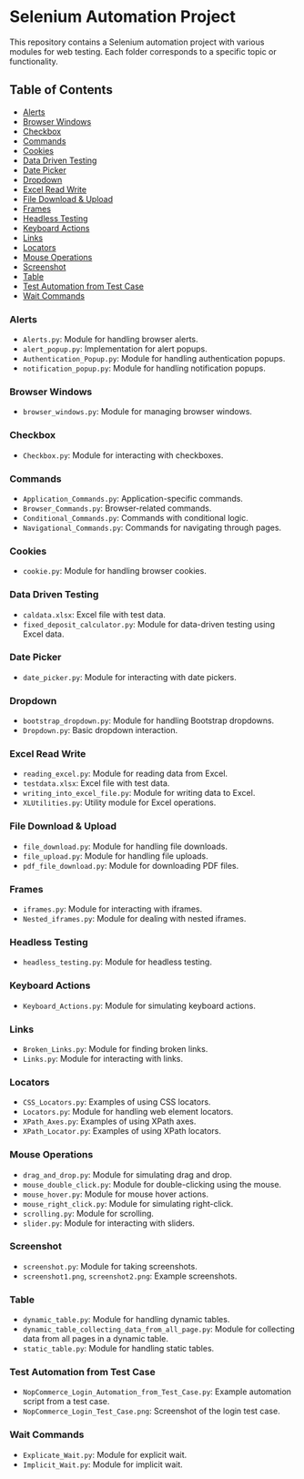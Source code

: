# Selenium Automation Project

This repository contains a Selenium automation project with various modules for web testing. Each folder corresponds to a specific topic or functionality.

## Table of Contents
  - [Alerts](#alerts)
  - [Browser Windows](#browser-windows)
  - [Checkbox](#checkbox)
  - [Commands](#commands)
  - [Cookies](#cookies)
  - [Data Driven Testing](#data-driven-testing)
  - [Date Picker](#date-picker)
  - [Dropdown](#dropdown)
  - [Excel Read Write](#excel-read-write)
  - [File Download & Upload](#file-download--upload)
  - [Frames](#frames)
  - [Headless Testing](#headless-testing)
  - [Keyboard Actions](#keyboard-actions)
  - [Links](#links)
  - [Locators](#locators)
  - [Mouse Operations](#mouse-operations)
  - [Screenshot](#screenshot)
  - [Table](#table)
  - [Test Automation from Test Case](#test-automation-from-test-case)
  - [Wait Commands](#wait-commands)

### Alerts
- `Alerts.py`: Module for handling browser alerts.
- `alert_popup.py`: Implementation for alert popups.
- `Authentication_Popup.py`: Module for handling authentication popups.
- `notification_popup.py`: Module for handling notification popups.

### Browser Windows
- `browser_windows.py`: Module for managing browser windows.

### Checkbox
- `Checkbox.py`: Module for interacting with checkboxes.

### Commands
- `Application_Commands.py`: Application-specific commands.
- `Browser_Commands.py`: Browser-related commands.
- `Conditional_Commands.py`: Commands with conditional logic.
- `Navigational_Commands.py`: Commands for navigating through pages.

### Cookies
- `cookie.py`: Module for handling browser cookies.

### Data Driven Testing
- `caldata.xlsx`: Excel file with test data.
- `fixed_deposit_calculator.py`: Module for data-driven testing using Excel data.

### Date Picker
- `date_picker.py`: Module for interacting with date pickers.

### Dropdown
- `bootstrap_dropdown.py`: Module for handling Bootstrap dropdowns.
- `Dropdown.py`: Basic dropdown interaction.

### Excel Read Write
- `reading_excel.py`: Module for reading data from Excel.
- `testdata.xlsx`: Excel file with test data.
- `writing_into_excel_file.py`: Module for writing data to Excel.
- `XLUtilities.py`: Utility module for Excel operations.

### File Download & Upload
- `file_download.py`: Module for handling file downloads.
- `file_upload.py`: Module for handling file uploads.
- `pdf_file_download.py`: Module for downloading PDF files.

### Frames
- `iframes.py`: Module for interacting with iframes.
- `Nested_iframes.py`: Module for dealing with nested iframes.

### Headless Testing
- `headless_testing.py`: Module for headless testing.

### Keyboard Actions
- `Keyboard_Actions.py`: Module for simulating keyboard actions.

### Links
- `Broken_Links.py`: Module for finding broken links.
- `Links.py`: Module for interacting with links.

### Locators
- `CSS_Locators.py`: Examples of using CSS locators.
- `Locators.py`: Module for handling web element locators.
- `XPath_Axes.py`: Examples of using XPath axes.
- `XPath_Locator.py`: Examples of using XPath locators.

### Mouse Operations
- `drag_and_drop.py`: Module for simulating drag and drop.
- `mouse_double_click.py`: Module for double-clicking using the mouse.
- `mouse_hover.py`: Module for mouse hover actions.
- `mouse_right_click.py`: Module for simulating right-click.
- `scrolling.py`: Module for scrolling.
- `slider.py`: Module for interacting with sliders.

### Screenshot
- `screenshot.py`: Module for taking screenshots.
- `screenshot1.png`, `screenshot2.png`: Example screenshots.

### Table
- `dynamic_table.py`: Module for handling dynamic tables.
- `dynamic_table_collecting_data_from_all_page.py`: Module for collecting data from all pages in a dynamic table.
- `static_table.py`: Module for handling static tables.

### Test Automation from Test Case
- `NopCommerce_Login_Automation_from_Test_Case.py`: Example automation script from a test case.
- `NopCommerce_Login_Test_Case.png`: Screenshot of the login test case.

### Wait Commands
- `Explicate_Wait.py`: Module for explicit wait.
- `Implicit_Wait.py`: Module for implicit wait.
